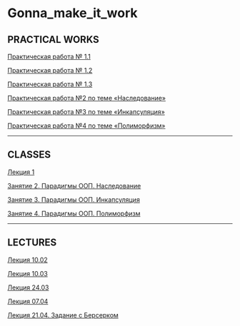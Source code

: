 # Gonna_make_it_work

PRACTICAL WORKS 
-------------------------------------------------------------------------------------

[Практическая работа № 1.1](https://colab.research.google.com/drive/1WRS6xiJhoGZ1zarfJZtF7UXkkuDtBJXE)

[Практическая работа № 1.2](https://colab.research.google.com/drive/1AkrgZ1LFp5GfL4CPiatFKO7cu9EI5Nre)

[Практическая работа № 1.3](https://colab.research.google.com/drive/1KWtSIq1xaZkRQop5VR0tTXvs4tEYz2u4#scrollTo=bLHUtVckWUpC)

[Практическая работа №2 по теме «Наследование»](https://colab.research.google.com/drive/1xPdDUblEX8wLd3tUv3lDrHM977-7HuMS#scrollTo=y3QzLFOP-Ez3)

[Практическая работа №3 по теме «Инкапсуляция»](https://colab.research.google.com/drive/1893MhpIxRrUUha6HK39RuDUsaONbdMIC#scrollTo=dUwWuMM-bBJa)

[Практическая работа №4 по теме «Полиморфизм»](https://colab.research.google.com/drive/1ZJqGzHQ3LvFMazseNHEaCEXSyPZBYu-t#scrollTo=IVsucduzPjnC)

--------------------------------------------------------------------------------------
CLASSES
--------------------------------------------------------------------------------------

[Лекция 1](https://colab.research.google.com/drive/1jrMUHw0EVJpr6FbPEDKW3kH3koBSGt8V)

[Занятие 2. Парадигмы ООП. Наследование](https://colab.research.google.com/drive/1QFQjgzWbJSLW6HujJPR9-y_hpNHap6Xc#scrollTo=rbnudMuZfGsC)

[Занятие 3. Парадигмы ООП. Инкапсуляция](https://colab.research.google.com/drive/1TZUuT3gTrZ7Xqz0NuRw-jPNSo_ZEa4mh#scrollTo=gyoJYsArQ15I)

[Занятие 4. Парадигмы ООП. Полиморфизм](https://colab.research.google.com/drive/1H3Kctz7hXFx5j_TMRd3LNE6ZSVjtN1mC#scrollTo=fV37ofwDNfWn)

--------------------------------------------------------------------------------------
LECTURES
--------------------------------------------------------------------------------------

[Лекция 10.02](https://colab.research.google.com/drive/1D83Vwcnyp-1ZzU7uMyzHQwJoqDnN6kLi)

[Лекция 10.03](https://colab.research.google.com/drive/1SWAxsSOBgxlCpTg66Mb2pcQHTE_AbJyI#scrollTo=TkTGKpbUas2i)

[Лекция 24.03](https://colab.research.google.com/drive/1SKYqdEzkb1d9i1N6mj6h9MwObJwrtNfw#scrollTo=dwYlaOkSgrdv)

[Лекция 07.04](https://colab.research.google.com/drive/1K_XUUPFGV316zxT4UvQMv7Cy5B7Ha0-4#scrollTo=1cA2D86IoyaH)

[Лекция 21.04. Задание с Берсерком](https://colab.research.google.com/drive/1qbqxRqv_Gmwq7Q4vVtnptyk_xa8LZ7eA#scrollTo=OefAiJgKtu-W)

